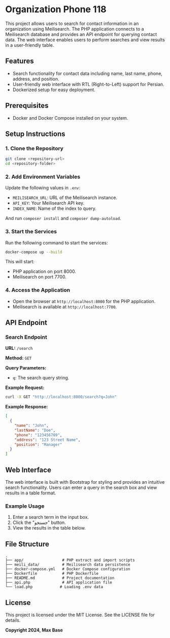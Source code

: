 # Organization Phone 118

This project allows users to search for contact information in an organization using Meilisearch. The PHP application connects to a Meilisearch database and provides an API endpoint for querying contact data. The web interface enables users to perform searches and view results in a user-friendly table.

## Features

- Search functionality for contact data including name, last name, phone, address, and position.
- User-friendly web interface with RTL (Right-to-Left) support for Persian.
- Dockerized setup for easy deployment.

## Prerequisites

- Docker and Docker Compose installed on your system.

## Setup Instructions

### 1. Clone the Repository

```bash
git clone <repository-url>
cd <repository-folder>
```

### 2. Add Environment Variables

Update the following values in `.env`:

- `MEILISEARCH_URL`: URL of the Meilisearch instance.
- `API_KEY`: Your Meilisearch API key.
- `INDEX_NAME`: Name of the index to query.

And run `composer install` and `composer dump-autoload`.

### 3. Start the Services

Run the following command to start the services:

```bash
docker-compose up --build
```

This will start:

- PHP application on port 8000.
- Meilisearch on port 7700.

### 4. Access the Application

- Open the browser at `http://localhost:8000` for the PHP application.
- Meilisearch is available at `http://localhost:7700`.

## API Endpoint

### Search Endpoint

**URL:** `/search`

**Method:** `GET`

**Query Parameters:**
- `q`: The search query string.

**Example Request:**

```bash
curl -X GET "http://localhost:8000/search?q=John"
```

**Example Response:**
```json
[
  {
    "name": "John",
    "lastName": "Doe",
    "phone": "123456789",
    "address": "123 Street Name",
    "position": "Manager"
  }
]
```

## Web Interface

The web interface is built with Bootstrap for styling and provides an intuitive search functionality. Users can enter a query in the search box and view results in a table format.

### Example Usage

1. Enter a search term in the input box.
2. Click the "جستجو" button.
3. View the results in the table below.

## File Structure

```
.
├── app/                 # PHP extract and import scripts
├── meili_data/          # Meilisearch data persistence
├── docker-compose.yml   # Docker Compose configuration
├── Dockerfile           # PHP Dockerfile
├── README.md            # Project documentation
├── api.php              # API application file
└── load.php            # Loading .env data
```

## License

This project is licensed under the MIT License. See the LICENSE file for details.

**Copyright 2024, Max Base**
